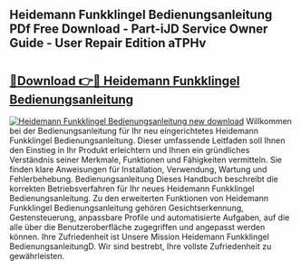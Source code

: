 ## Heidemann Funkklingel Bedienungsanleitung PDf Free Download - Part-iJD Service Owner Guide - User Repair Edition aTPHv

# <h2><a href="http://df47ll.blite.top/?on=Heidemann+Funkklingel+Bedienungsanleitung">🔗Download 👉🔴 Heidemann Funkklingel Bedienungsanleitung</a></h2>

[![Heidemann Funkklingel Bedienungsanleitung new download](https://i.imgur.com/lujVjoI.png)](http://df47ll.blite.top/?on=Heidemann+Funkklingel+Bedienungsanleitung)
Willkommen bei der Bedienungsanleitung für Ihr neu eingerichtetes Heidemann Funkklingel Bedienungsanleitung. Dieser umfassende Leitfaden soll Ihnen den Einstieg in Ihr Produkt erleichtern und Ihnen ein gründliches Verständnis seiner Merkmale, Funktionen und Fähigkeiten vermitteln. Sie finden klare Anweisungen für Installation, Verwendung, Wartung und Fehlerbehebung. Bedienungsanleitung Dieses Handbuch beschreibt die korrekten Betriebsverfahren für Ihr neues Heidemann Funkklingel Bedienungsanleitung. Zu den erweiterten Funktionen von Heidemann Funkklingel Bedienungsanleitung gehören Gesichtserkennung, Gestensteuerung, anpassbare Profile und automatisierte Aufgaben, auf die alle über die Benutzeroberfläche zugegriffen und angepasst werden können. Ihre Zufriedenheit ist Unsere Mission Heidemann Funkklingel BedienungsanleitungD. Wir sind bestrebt, Ihre vollste Zufriedenheit zu gewährleisten.
